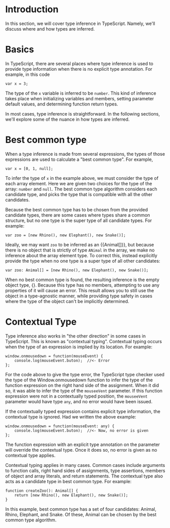 # Introduction

In this section, we will cover type inference in TypeScript. Namely, we'll discuss where and how types are inferred.

# Basics

In TypeScript, there are several places where type inference is used to provide type information when there is no explicit type annotation. For example, in this code

```
var x = 3;
```

The type of the `x` variable is inferred to be `number`. This kind of inference takes place when initializing variables and members, setting parameter default values, and determining function return types.

In most cases, type inference is straightforward. In the following sections, we'll explore some of the nuance in how types are inferred.

# Best common type

When a type inference is made from several expressions, the types of those expressions are used to calculate a "best common type". For example,

```
var x = [0, 1, null];
```

To infer the type of `x` in the example above, we must consider the type of each array element. Here we are given two choices for the type of the array: `number` and `null`. The best common type algorithm considers each candidate type, and picks the type that is compatible with all the other candidates. 

Because the best common type has to be chosen from the provided candidate types, there are some cases where types share a common structure, but no one type is the super type of all candidate types. For example:

```
var zoo = [new Rhino(), new Elephant(), new Snake()];
```

Ideally, we may want `zoo` to be inferred as an {{Animal[]}}, but because there is no object that is strictly of type `ANimal` in the array, we make no inference about the array element type. To correct this, instead explicitly provide the type when no one type is a super type of all other candidates:

```
var zoo: Animal[] = [new Rhino(), new Elephant(), new Snake()];
```

When no best common type is found, the resulting inference is the empty object type, {}. Because this type has no members, attempting to use any properties of it will cause an error. This result allows you to still use the object in a type-agnostic manner, while providing type safety in cases where the type of the object can't be implicitly determined.

# Contextual Type

Type inference also works in "the other direction" in some cases in TypeScript. This is known as "contextual typing". Contextual typing occurs when the type of an expression is implied by its location. For example: 

```
window.onmousedown = function(mouseEvent) { 
    console.log(mouseEvent.buton);  //<- Error  
};
```

For the code above to give the type error, the TypeScript type checker used the type of the Window.onmousedown function to infer the type of the function expression on the right hand side of the assignment. When it did so, it was able to infer the type of the `mouseeVent` parameter. If this function expression were not in a contextually typed position, the `mouseeVent` parameter would have type `any`, and no error would have been issued.

If the contextually typed expression contains explicit type information, the contextual type is ignored. Had we written the above example:

```
window.onmousedown = function(mouseEvent: any) { 
    console.log(mouseEvent.buton);  //<- Now, no error is given  
};
```

The function expression with an explicit type annotation on the parameter will override the contextual type. Once it does so, no error is given as no contextual type applies.

Contextual typing applies in many cases. Common cases include arguments to function calls, right hand sides of assignments, type assertions, members of object and array literals, and return statements. The contextual type also acts as a candidate type in best common type. For example:

```
function createZoo(): Animal[] {
    return [new Rhino(), new Elephant(), new Snake()];
}
```

In this example, best common type has a set of four candidates: Animal, Rhino, Elephant, and Snake. Of these, Animal can be chosen by the best common type algorithm.
